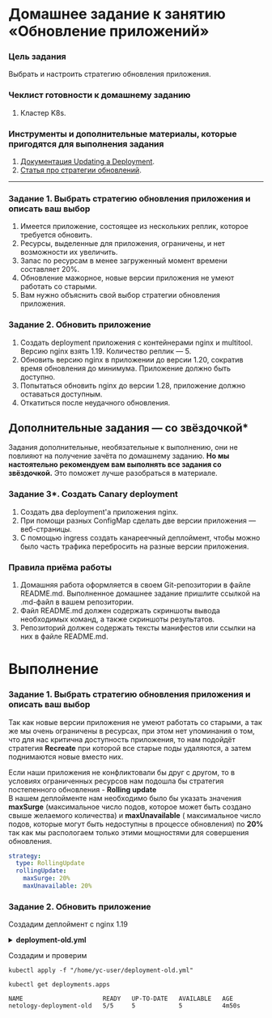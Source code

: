 # Домашнее задание к занятию «Обновление приложений»

### Цель задания

Выбрать и настроить стратегию обновления приложения.

### Чеклист готовности к домашнему заданию

1. Кластер K8s.

### Инструменты и дополнительные материалы, которые пригодятся для выполнения задания

1. [Документация Updating a Deployment](https://kubernetes.io/docs/concepts/workloads/controllers/deployment/#updating-a-deployment).
2. [Статья про стратегии обновлений](https://habr.com/ru/companies/flant/articles/471620/).

-----

### Задание 1. Выбрать стратегию обновления приложения и описать ваш выбор

1. Имеется приложение, состоящее из нескольких реплик, которое требуется обновить.
2. Ресурсы, выделенные для приложения, ограничены, и нет возможности их увеличить.
3. Запас по ресурсам в менее загруженный момент времени составляет 20%.
4. Обновление мажорное, новые версии приложения не умеют работать со старыми.
5. Вам нужно объяснить свой выбор стратегии обновления приложения.

### Задание 2. Обновить приложение

1. Создать deployment приложения с контейнерами nginx и multitool. Версию nginx взять 1.19. Количество реплик — 5.
2. Обновить версию nginx в приложении до версии 1.20, сократив время обновления до минимума. Приложение должно быть доступно.
3. Попытаться обновить nginx до версии 1.28, приложение должно оставаться доступным.
4. Откатиться после неудачного обновления.

## Дополнительные задания — со звёздочкой*

Задания дополнительные, необязательные к выполнению, они не повлияют на получение зачёта по домашнему заданию. **Но мы настоятельно рекомендуем вам выполнять все задания со звёздочкой.** Это поможет лучше разобраться в материале.   

### Задание 3*. Создать Canary deployment

1. Создать два deployment'а приложения nginx.
2. При помощи разных ConfigMap сделать две версии приложения — веб-страницы.
3. С помощью ingress создать канареечный деплоймент, чтобы можно было часть трафика перебросить на разные версии приложения.

### Правила приёма работы

1. Домашняя работа оформляется в своем Git-репозитории в файле README.md. Выполненное домашнее задание пришлите ссылкой на .md-файл в вашем репозитории.
2. Файл README.md должен содержать скриншоты вывода необходимых команд, а также скриншоты результатов.
3. Репозиторий должен содержать тексты манифестов или ссылки на них в файле README.md.


# Выполнение  
### Задание 1. Выбрать стратегию обновления приложения и описать ваш выбор  

Так как новые версии приложения не умеют работать со старыми, а так же мы очень ограничены в ресурсах, при этом нет упоминания о том, что для нас критична доступность приложения, то нам подойдёт стратегия **Recreate** при которой все старые поды удаляются, а затем поднимаются новые вместо них.  

Если наши приложения не конфликтовали бы друг с другом, то в условиях ограниченных ресурсов нам подошла бы стратегия постепенного обновления - **Rolling update**  
В нашем деплойменте нам необходимо было бы указать значения **maxSurge** (максимальное число подов, которое может быть создано свыше желаемого количества) и **maxUnavailable** ( максимальное число подов, которые могут быть недоступны в процессе обновления) по **20%** так как мы распологаем только этими мощностями для совершения обновления.
```yml
strategy:
  type: RollingUpdate
  rollingUpdate:
    maxSurge: 20%
    maxUnavailable: 20%
```

### Задание 2. Обновить приложение  
Создадим деплоймент с nginx 1.19

<details>

  <summary><b>deployment-old.yml</b></summary>
  
```yml
apiVersion: apps/v1
kind: Deployment
metadata:
  name: netology-deployment-old
  labels:
    app: netology-back-old
spec:
  replicas: 5
  selector:
    matchLabels:
      app: netology-back-old
  template:
    metadata:
      labels:
        app: netology-back-old
    spec:
      containers:
      - name: multitool
        image: wbitt/network-multitool
        env:
          - name: HTTP_PORT
            value: "8080"
        ports:
        - containerPort: 8080      
      - name: nginx119
        image: nginx:1.19
        ports:
        - containerPort: 80
```
</details>

  
Создадим и проверим
```
kubectl apply -f "/home/yc-user/deployment-old.yml"
```
```
kubectl get deployments.apps
```
```
NAME                      READY   UP-TO-DATE   AVAILABLE   AGE
netology-deployment-old   5/5     5            5           4m50s
```




